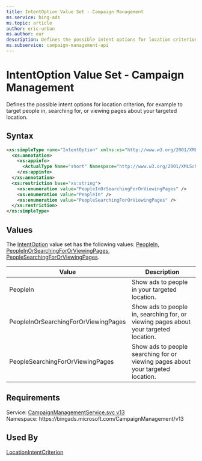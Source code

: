 ```yaml
---
title: IntentOption Value Set - Campaign Management
ms.service: bing-ads
ms.topic: article
author: eric-urban
ms.author: eur
description: Defines the possible intent options for location criterion, for example to target people in, searching for, or viewing pages about your targeted location.
ms.subservice: campaign-management-api
---
```

# IntentOption Value Set - Campaign Management
Defines the possible intent options for location criterion, for example to target people in, searching for, or viewing pages about your targeted location.

## Syntax
```xml
<xs:simpleType name="IntentOption" xmlns:xs="http://www.w3.org/2001/XMLSchema">
  <xs:annotation>
    <xs:appinfo>
      <ActualType Name="short" Namespace="http://www.w3.org/2001/XMLSchema" xmlns="http://schemas.microsoft.com/2003/10/Serialization/" />
    </xs:appinfo>
  </xs:annotation>
  <xs:restriction base="xs:string">
    <xs:enumeration value="PeopleInOrSearchingForOrViewingPages" />
    <xs:enumeration value="PeopleIn" />
    <xs:enumeration value="PeopleSearchingForOrViewingPages" />
  </xs:restriction>
</xs:simpleType>
```

## <a name="values"></a>Values

The [IntentOption](intentoption.md) value set has the following values: [PeopleIn](#peoplein), [PeopleInOrSearchingForOrViewingPages](#peopleinorsearchingfororviewingpages), [PeopleSearchingForOrViewingPages](#peoplesearchingfororviewingpages).

|Value|Description|
|-----------|---------------|
|<a name="peoplein"></a>PeopleIn|Show ads to people in your targeted location.|
|<a name="peopleinorsearchingfororviewingpages"></a>PeopleInOrSearchingForOrViewingPages|Show ads to people in, searching for, or viewing pages about your targeted location.|
|<a name="peoplesearchingfororviewingpages"></a>PeopleSearchingForOrViewingPages|Show ads to people searching for or viewing pages about your targeted location.|

## Requirements
Service: [CampaignManagementService.svc v13](https://campaign.api.bingads.microsoft.com/Api/Advertiser/CampaignManagement/v13/CampaignManagementService.svc)  
Namespace: https\://bingads.microsoft.com/CampaignManagement/v13  

## Used By
[LocationIntentCriterion](locationintentcriterion.md)  
